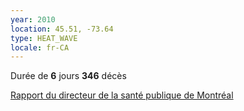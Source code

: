 ```yaml
---
year: 2010
location: 45.51, -73.64
type: HEAT_WAVE
locale: fr-CA
---
```

Durée de **6** jours
**346** décès

[Rapport du directeur de la santé publique de Montréal](https://santemontreal.qc.ca/fileadmin/fichiers/population/sante-a-z/Chaleur/Rapport_directeur_2010_Chaleur.pdf)